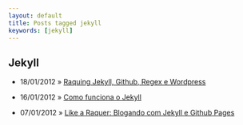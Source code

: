 ```yaml
---
layout: default
title: Posts tagged jekyll
keywords: [jekyll]
---
```

<h2 class="category">Jekyll</h2>
<ul class="posts">
<li>
<p>
<span class="date">18/01/2012</span> &raquo;
<a href="/blog/raquing-jekyll-github-regex-e-wordpress">Raquing Jekyll, Github, Regex e Wordpress</a>
</p>
</li>
<li>
<p>
<span class="date">16/01/2012</span> &raquo;
<a href="/blog/como-funciona-o-jekyll">Como funciona o Jekyll</a>
</p>
</li>
<li>
<p>
<span class="date">07/01/2012</span> &raquo;
<a href="/blog/like-a-raquer-blogando-com-jekyll-e-github-pages">Like a Raquer: Blogando com Jekyll e Github Pages</a>
</p>
</li>
</ul>
